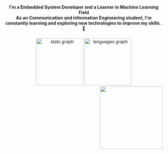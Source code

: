 <h4 align="center">I'm a Embedded System Developer and a Learner in Machine Learning Field<br>As an Communication and information Engineering student, I'm constantly learning and exploring new technologies to improve my skills .🥇</h4>

###

<div align="center">
  <img src="https://github-readme-stats.vercel.app/api?username=Eng-abdelhamed&hide_title=false&hide_rank=false&show_icons=true&include_all_commits=true&count_private=true&disable_animations=false&theme=dracula&locale=en&hide_border=false" height="150" alt="stats graph"  />
  <img src="https://github-readme-stats.vercel.app/api/top-langs?username=Eng-abdelhamed&locale=en&hide_title=false&layout=compact&card_width=320&langs_count=5&theme=merko&hide_border=false" height="150" alt="languages graph"  />
</div>

<img align="right" height="200" src="https://c.tenor.com/_DOBjnGspYAAAAAM/code-coding.gif"  />

###
  </a>
</div>

###

<br clear="both">


###
